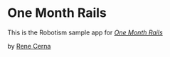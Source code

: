 # One Month Rails

This is the Robotism sample app for 
[*One Month Rails*](http://onemonthrails.com)

by [Rene Cerna](http://renecerna.com)